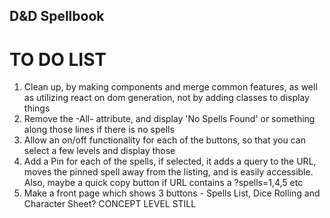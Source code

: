 ## D&D Spellbook

# TO DO LIST

1. Clean up, by making components and merge common features, as well as utilizing react on dom generation, not by adding classes to display things
2. Remove the -All- attribute, and display 'No Spells Found' or something along those lines if there is no spells 
3. Allow an on/off functionality for each of the buttons, so that you can select a few levels and display those
4. Add a Pin for each of the spells, if selected, it adds a query to the URL, moves the pinned spell away from the listing, and is easily accessible. Also, maybe a quick copy button if URL contains a ?spells=1,4,5 etc
5. Make a front page which shows 3 buttons - Spells List, Dice Rolling and Character Sheet? CONCEPT LEVEL STILL
